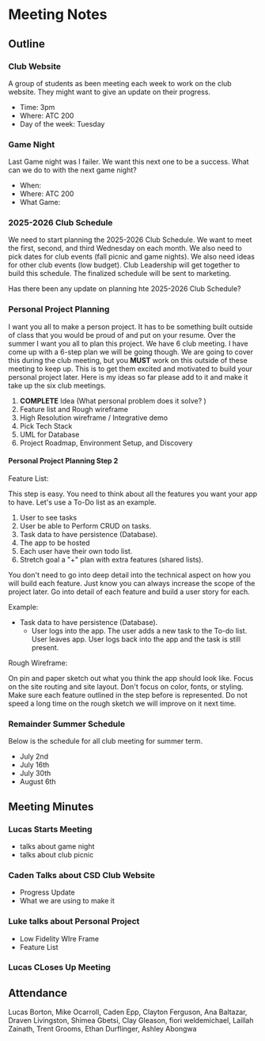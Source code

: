 # Meeting Notes

## Outline

### Club Website

A group of students as been meeting each week to work on the club website. 
They might want to give an update on their progress. 

* Time: 3pm
* Where: ATC 200
* Day of the week: Tuesday

### Game Night

Last Game night was I failer. 
We want this next one to be a success. 
What can we do to with the next game night? 

* When:
* Where: ATC 200
* What Game:

### 2025-2026 Club Schedule

We need to start planning the 2025-2026 Club Schedule.
We want to meet the first, second, and third Wednesday on each month.
We also need to pick dates for club events (fall picnic and game nights).
We also need ideas for other club events (low budget).
Club Leadership will get together to build this schedule.
The finalized schedule will be sent to marketing.

Has there been any update on planning hte 2025-2026 Club Schedule?

###  Personal Project Planning

I want you all to make a person project. It has to be something built outside of class that you would be proud of and put on your resume.
Over the summer I want you all to plan this project.
We have 6 club meeting. 
I have come up with a 6-step plan we will be going though.
We are going to cover this during the club meeting, but you **MUST** work on this outside of these meeting to keep up. 
This is to get them excited and motivated to build your personal project later. Here is my ideas so
far please add to it and make it take up the six club meetings.

1. **COMPLETE** Idea (What personal problem does it solve? )
2. Feature list and Rough wireframe
3. High Resolution wireframe / Integrative demo
4. Pick Tech Stack
5. UML for Database
6. Project Roadmap, Environment Setup, and Discovery 

#### Personal Project Planning Step 2

Feature List: 

This step is easy.
You need to think about all the features you want your app to have. 
Let's use a To-Do list as an example. 

1. User to see tasks
2. User be able to Perform CRUD on tasks. 
3. Task data to have persistence (Database).
4. The app to be hosted
5. Each user have their own todo list. 
6. Stretch goal a "+" plan with extra features (shared lists).

You don't need to go into deep detail into the technical aspect on how you will build each feature. 
Just know you can always increase the scope of the project later. 
Go into detail of each feature and build a user story for each. 

Example: 
- Task data to have persistence (Database).
  - User logs into the app. The user adds a new task to the To-do list. User leaves app. User logs back into the app and the task is still present. 

Rough Wireframe: 

On pin and paper sketch out what you think the app should look like. 
Focus on the site routing and site layout. 
Don't focus on color, fonts, or styling. 
Make sure each feature outlined in the step before is represented. 
Do not speed a long time on the rough sketch we will improve on it next time. 

### Remainder Summer Schedule

Below is the schedule for all club meeting for summer term.

- July 2nd
- July 16th
- July 30th
- August 6th

## Meeting Minutes 

### Lucas Starts Meeting
- talks about game night
- talks about club picnic

### Caden Talks about CSD Club Website
- Progress Update
- What we are using to make it

### Luke talks about Personal Project
- Low Fidelity WIre Frame
- Feature List

### Lucas CLoses Up Meeting


## Attendance 

Lucas	Borton,
Mike	Ocarroll,
Caden	Epp,
Clayton	Ferguson,
Ana	Baltazar,
Draven	Livingston,
Shimea	Gbetsi,
Clay	Gleason,
fiori	weldemichael,
Laillah	Zainath,
Trent	Grooms,
Ethan	Durflinger,
Ashley	Abongwa